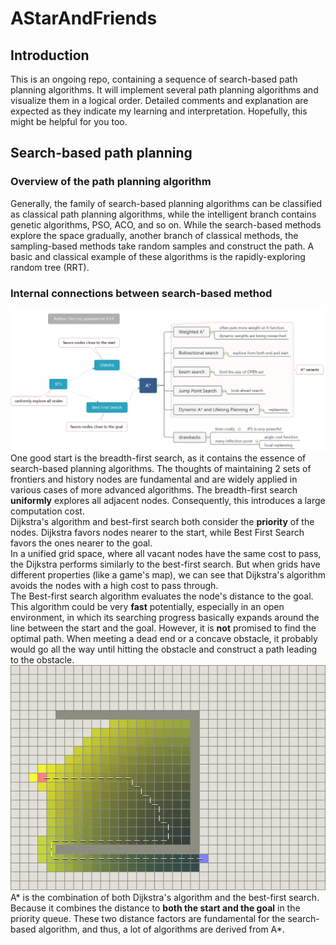 # AStarAndFriends
## Introduction
This is an ongoing repo, containing a sequence of search-based path planning algorithms. It will implement several path planning algorithms and visualize them in a logical order. Detailed comments and explanation are expected as they indicate my learning and interpretation. Hopefully, this might be helpful for you too.
## Search-based path planning
### Overview of the path planning algorithm
Generally, the family of search-based planning algorithms can be classified as classical path planning algorithms, while the intelligent branch contains genetic algorithms, PSO, ACO, and so on. While the search-based methods explore the space gradually, another branch of classical methods, the sampling-based methods take random samples and construct the path. A basic and classical example of these algorithms is the rapidly-exploring random tree (RRT).

### Internal connections between search-based method
![roadmap](images/a.png "roadmap")
One good start is the breadth-first search, as it contains the essence of search-based planning algorithms. The thoughts of maintaining 2 sets of frontiers and history nodes are fundamental and are widely applied in various cases of more advanced algorithms.
The breadth-first search **uniformly** explores all adjacent nodes. Consequently, this introduces a large computation cost.  
Dijkstra's algorithm and best-first search both consider the **priority** of the nodes. Dijkstra favors nodes nearer to the start, while Best First Search favors the ones nearer to the goal.  
In a unified grid space, where all vacant nodes have the same cost to pass, the Dijkstra performs similarly to the best-first search. But when grids have different properties (like a game's map), we can see that Dijkstra's algorithm avoids the nodes with a high cost to pass through.  
The Best-first search algorithm evaluates the node's distance to the goal. This algorithm could be very **fast** potentially, especially in an open environment, in which its searching progress basically expands around the line between the start and the goal. However, it is **not** promised to find the optimal path. When meeting a dead end or a concave obstacle, it probably would go all the way until hitting the obstacle and construct a path leading to the obstacle.  
![roadmap](images/best-first-search-trap.png "roadmap")  
A* is the combination of both Dijkstra's algorithm and the best-first search. Because it combines the distance to **both the start and the goal** in the priority queue. These two distance factors are fundamental for the search-based algorithm, and thus, a lot of algorithms are derived from A*.
